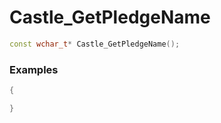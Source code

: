 # Castle_GetPledgeName

```cpp - C++
const wchar_t* Castle_GetPledgeName();
```

### Examples
```cpp - C++
{

}
```
